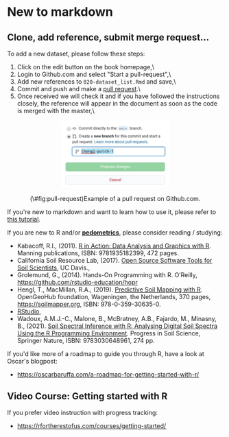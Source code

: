 # New to markdown

## Clone, add reference, submit merge request...

To add a new dataset, please follow these steps:

1.  Click on the edit button on the book homepage,\
2.  Login to Github.com and select "Start a pull-request",\
3.  Add new references to `020-dataset_list.Rmd` and save,\
4.  Commit and push and make a [pull
request](https://docs.github.com/en/github/collaborating-with-issues-and-pull-requests/creating-a-pull-request).\
5.  Once received we will check it and if you have followed the instructions closely, 
    the reference will appear in the document as soon as the code is merged with the master,\

<div class="figure" style="text-align: center">
<img src="img/example_pull_request.jpg" alt="Example of a pull request on Github.com." width="50%" />
<p class="caption">(\#fig:pull-request)Example of a pull request on Github.com.</p>
</div>

If you're new to markdown and want to learn how to use it, please refer to [this tutorial](https://guides.github.com/features/mastering-markdown/).

If you are new to R and/or [**pedometrics**](https://pedometrics.org), please consider reading / studying:

- Kabacoff, R.I., (2011). [R in Action: Data Analysis and Graphics with R](http://www.manning.com/kabacoff/). Manning publications, ISBN: 9781935182399, 472 pages.  
- California Soil Resource Lab, (2017). [Open Source Software Tools for Soil Scientists](https://casoilresource.lawr.ucdavis.edu/software/), UC Davis.,  
- Grolemund, G., (2014). Hands-On Programming with R. O’Reilly, <https://github.com/rstudio-education/hopr>  
- Hengl, T., MacMillan, R.A., (2019). [Predictive Soil Mapping with R](https://soilmapper.org). OpenGeoHub foundation, Wageningen, the Netherlands, 370 pages, <https://soilmapper.org>, ISBN: 978-0-359-30635-0.  
- [RStudio](http://www.rstudio.com/products/RStudio/),  
- Wadoux, A.M.J.-C., Malone, B., McBratney, A.B., Fajardo, M., Minasny, B., (2021). [Soil Spectral Inference with R: Analysing Digital Soil Spectra Using the R Programming Environment](https://books.google.nl/books?id=4kQgEAAAQBAJ). Progress in Soil Science, Springer Nature, ISBN: 9783030648961, 274 pp.  

If you'd like more of a roadmap to guide you through R, have a look at Oscar's blogpost:

- <https://oscarbaruffa.com/a-roadmap-for-getting-started-with-r/>  


## Video Course: Getting started with R

If you prefer video instruction with progress tracking:

- <https://rfortherestofus.com/courses/getting-started/>  
